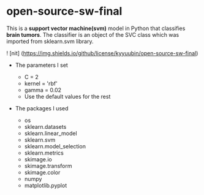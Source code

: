 # open-source-sw-final
This is a **support vector machine(svm)** model in Python that classifies **brain tumors**. 
The classifier is an object of the SVC class which was imported from sklearn.svm library.

! [nit] (https://img.shields.io/github/license/kyyuubin/open-source-sw-final)

+ The parameters I set
  + C = 2
  + kernel = 'rbf'
  + gamma = 0.02
  + Use the default values for the rest

+ The packages I used
  + os
  + sklearn.datasets
  + sklearn.linear_model
  + sklearn.svm
  + sklearn.model_selection
  + sklearn.metrics
  + skimage.io
  + skimage.transform
  + skimage.color
  + numpy
  + matplotlib.pyplot
